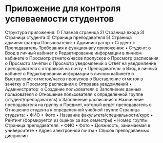 # Приложение для контроля успеваемости студентов

Структура приложения:
    1) Главная страница
    2) Страница входа
    3) Страница студента
    4) Страница преподавателя
    5) Страница администратора
Пользователи:
    •	Администратор
    •	Студент
    •	Преподаватель
Требования к функционалу приложения:
    •	Студент:
      o	Вход в личный кабинет
      o	Редактирование информации в личном кабинете
      o	Просмотр отметок/часов пропусков
      o	Просмотр расписания
      o	Просмотр зачётки
      o	Просмотр уведомлений 
      o	Ответ на уведомление преподавателя с отправкой на почту
    •	Преподаватель:
      o	Вход в личный кабинет 
      o	Редактировании информации в личном кабинете
      o	Выставление отметок/часов пропусков 
      o	Выставление отметок в зачётку
      o	Просмотр расписания 
      o	Отправка уведомлений
    •	Администратор:
      o	Создание пользователя
      o	Заполнение данных пользователя 
      o	Отношение пользователя к определенной группе (студент/преподаватель)
      o	Заполнение расписания
      o	Назначение преподавателя на группу
      o	Предмет, который ведёт преподаватель
      o	Отношение студента к определенной учебной группе
Страница студента:
    •	ФИО
    •	Фото
    •	Название факультета/специальности/курс
    •	Рейтинг (формируется из оценок за все семестры)
    •	Номер группы 
Страница преподавателя:
    •	ФИО
    •	Фото
    •	Должность, занимаемая в университете
    •	Адрес электронной почты
    •	Список преподаваемых дисциплин
